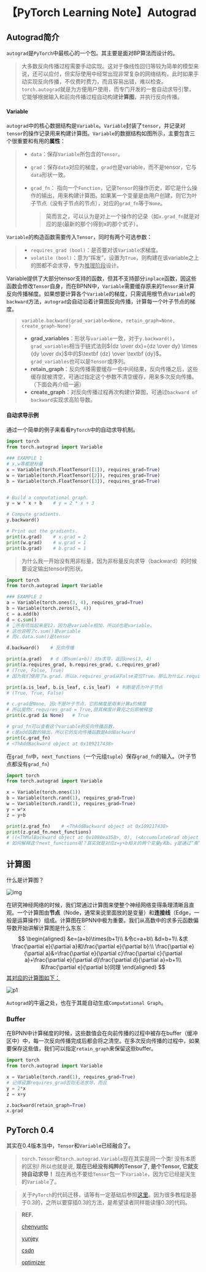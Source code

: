 # 【PyTorch Learning Note】Autograd



## Autograd简介

`autograd`是`PyTorch`中最核心的一个包。其主要是面对BP算法而设计的。

> ​	大多数反向传播过程需要手动实现。这对于像线性回归等较为简单的模型来说，还可以应付，但实际使用中经常出现非常复杂的网络结构，此时如果手动实现反向传播，不仅费时费力，而且容易出错，难以检查。`torch.autograd`就是为方便用户使用，而专门开发的一套自动求导引擎，它能够根据输入和前向传播过程自动构建**计算图**，并执行反向传播。

#### Variable

`autograd`中的核心数据结构是`Variable`。`Variable`封装了`tensor`，并记录对`tensor`的操作记录用来构建计算图。`Variable`的数据结构如图所示，主要包含三个很重要和有用的**属性**：

> - `data`：保存`Variable`所包含的`Tensor`。
>
> - `grad`：保存`data`对应的梯度，`grad`也是variable，而不是tensor，它与`data`形状一致。
>
> - `grad_fn`： 指向一个`Function`，记录`Tensor`的操作历史，即它是什么操作的输出，用来构建计算图。如果某一个变量是由用户创建，则它为叶子节点（没有子节点的节点），对应的`grad_fn`等于`None`。
>
>   > 简而言之，可以认为是对上一个操作的记录（如`x.grad_fn`就是对应的是(最新的那个)得到x的那个式子）。

`Variable`的构造函数需要传入`Tensor`，同时有两个可选参数：

> - `requires_grad (bool)`：是否要对该`Variable`求梯度。
> - `volatile (bool)`：意为“挥发”，设置为`True`，则构建在该variable之上的图都不会求导，专为<u>推理阶段</u>设计。

​	Variable提供了大部分tensor支持的函数，但其不支持部分`inplace`函数，因这些函数会修改`Tensor`自身，而在BPNN中，`Variable`需要缓存原来的`Tensor`来计算反向传播梯度。如果想要计算各个`Variable`的梯度，只需调用根节点`Variable`的`backward`方法，`autograd`会自动沿着计算图反向传播，计算每一个叶子节点的梯度。

> `variable.backward(grad_variable=None, retain_graph=None, create_graph-None)`
>
> - **grad_variables**：形状与`variable`一致，对于`y.backward()`，`grad_variables`相当于链式法则${dz \over dx}={dz \over dy} \times {dy \over dx}$中的$\textbf {dz} \over \textbf {dy}$。`grad_variables`也可以是`Tensor`或序列。
> - **retain_graph**：反向传播需要缓存一些中间结果，反向传播之后，这些缓存就被清空，可通过指定这个参数不清空缓存，用来多次反向传播。（下面会再介绍一遍）
> - **create_graph**：对反向传播过程再次构建计算图，可通过`backward of backward`实现求高阶导数。
>

#### 自动求导示例

通过一个简单的例子来看看`PyTorch`中的自动求导机制。

```python
import torch
from torch.autograd import Variable

### EXAMPLE 1
# x,w等都是标量
x = Variable(torch.FloatTensor([1]), requires_grad=True)
w = Variable(torch.FloatTensor([2]), requires_grad=True)
b = Variable(torch.FloatTensor([3]), requires_grad=True)


# Build a computational graph.
y = w * x + b    # y = 2 * x + 3

# Compute gradients.
y.backward()

# Print out the gradients.
print(x.grad)    # x.grad = 2
print(w.grad)    # w.grad = 1
print(b.grad)    # b.grad = 1
```

> 为什么我一开始没有用非标量，因为非标量反向求导（backward）的时候要设定输出tensor的形状。

```python
import torch
from torch.autograd import Variable

### EXAMPLE 2
a = Variable(torch.ones(3, 4), requires_grad=True)
b = Variable(torch.zeros(3, 4))
c = a.add(b)
d = c.sum()
# 👆所有项加起来是12，因为是variable相加，所以d也是variable。
# 这也说明了c.sum()是variable
# 而c.data.sum()是tensor

d.backward()	# 反向传播

print(a.grad)	# d（即sum(a+b)）对a求导，返回ones(3, 4)
print(a.requires_grad, b.requires_grad, c.requires_grad)
# (True, False, True)
# 因为我们使用了a.grad，所以a.requires_grad从False变位True。那么为什么c.requires_grad也是True呢，聪明的人知道，这是由于使用了链式法则，对a求导的时候，先会让d对c(即a+b)求导。

print(a.is_leaf, b.is_leaf, c.is_leaf)	# 判断是否为叶子节点
# (True, True, False)

# c.grad是None, 因c不是叶子节点，它的梯度是用来计算a的梯度
# 所以虽然c.requires_grad = True,但其梯度计算完之后即被释放
print(c.grad is None)	# True

# grad_fn可以查看这个variable的反向传播函数，
# c是add函数的输出，所以它的反向传播函数是AddBackward
print(c.grad_fn)
# <ThAddBackward object at 0x109217438>
```

在`grad_fn`中，`next_functions`（一个元组`tuple`）保存`grad_fn`的输入。（叶子节点都没有`grad_fn`）

```python
import torch
from torch.autograd import Variable

x = Variable(torch.ones(1))
b = Variable(torch.rand(1), requires_grad=True)
w = Variable(torch.rand(1), requires_grad=True)
y = w*x
z = y+b

print(z.grad_fn)	# <ThAddBackward object at 0x109217438>
print(z.grad_fn.next_functions)
# ((<ThMulBackward object at 0x1080ea358>, 0), (<AccumulateGrad object at 0x1080ea4a8>, 0))
# 如何解释这个next_functions呢？其实就是对应z=y+b相关的两个变量y和b。y是通过“乘”得到的，所以是`ThMulBackward`，而b是一个叶子节点，是直接初始化的，所以是`AccumulateGrad`（该标识也有可能是梯度累加的意思）。这里的`next`是按着传播的反方向
```



## 计算图

什么是计算图？

![img](https://pic3.zhimg.com/v2-5d56dc3930e0c68b2f1655b18265f172_b.gif)

​	在研究神经网络的时候，我们常通过计算图来使整个神经网络变得条理清晰且直观。一个计算图由**节点**（Node，通常来说里面放的是变量）和**连接线**（Edge，一般是运算操作）组成。计算图在BPNN中极为重要。我们从高数中的求多元函数偏导数开始讲解计算图是什么东东：
$$
\begin{aligned}
&e=(a+b)\times(b+1)\\
&令c=a+b\\
&d=b+1\\
&求\frac{\partial e}{\partial a}和\frac{\partial e}{\partial b}:\\
\frac{\partial e}{\partial a}&=\frac{\partial e}{\partial c}\frac{\partial c}{\partial a}+\frac{\partial e}{\partial d}\frac{\partial d}{\partial a}=b+1\\
&\frac{\partial e}{\partial b}同理
\end{aligned}
$$
<u>其对应的计算图如下：</u>

![p1](https://ws4.sinaimg.cn/large/006tKfTcly1ftwjwuupqbj319i0us4qp.jpg)

`Autograd`的牛逼之处，也在于其能自动生成`Computational Graph`。



### Buffer

在BPNN中计算梯度的时候，这些数值会在向前传播的过程中被存在buffer（缓冲区中）中，每一次反向传播完成后都会将之清空。在多次反向传播的过程中，如果要保存这些值，我们可以指定`retain_graph`来保留这些buffer。

```python
import torch
from torch.autograd import Variable

x = Variable(torch.rand(1), requires_grad=True)
# 记得设置requires_grad否则无法求导，而且
y = 2*x
z = x+y

z.backward(retain_graph=True)
x.grad
```



## PyTorch 0.4

其实在0.4版本当中，`Tensor`和`Variable`已经融合了。

> `torch.Tensor`和`torch.autograd.Variable`现在其实是同一个类! 没有本质的区别! 所以也就是说, **现在已经没有纯粹的Tensor了, 是个Tensor, 它就支持自动求导！** 现在再也不要给`Tensor`包一下`Variable`，因为它已经是天生的`Variable`了。

> 关于`PyTorch`的代码迁移，请等有一定基础后参照[这里](https://www.itency.com/topic/show.do?id=494122)。因为很多教程是基于0.3的，之所以要穿插0.3的方法，是希望读者同样能读懂0.3的代码。



> **REF.**
>
> [chenyuntc](https://github.com/chenyuntc/pytorch-book/blob/master/chapter3-Tensor%E5%92%8Cautograd/Autograd.ipynb)
>
> [yunjey](https://github.com/yunjey/pytorch-tutorial/blob/master/tutorials/01-basics/pytorch_basics/main.py)
>
> [csdn](https://blog.csdn.net/u013527419/article/details/70184690)
>
> [optimizer](https://ptorch.com/news/54.html)
